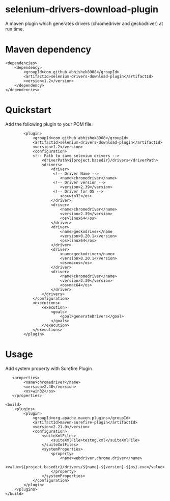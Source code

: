 # selenium-drivers-download-plugin
A maven plugin which generates drivers (chromedriver and geckodriver) at run time.

# Maven dependency
~~~
<dependencies>
    <dependency>
        <groupId>com.github.abhishek8908</groupId>
        <artifactId>selenium-drivers-download-plugin</artifactId>
        <version>1.2</version>
    </dependency>
</dependencies>
~~~


# Quickstart
Add the following plugin to your POM file.

            <plugin>
                <groupId>com.github.abhishek8908</groupId>
                <artifactId>selenium-drivers-download-plugin</artifactId>
                <version>1.2</version>
                <configuration>
                <!-- Path to save selenium drivers -->
                    <driverPath>${project.basedir}/drivers</driverPath>
                    <drivers>
                        <driver>
                         <!-- Driver Name -->
                            <name>chromedriver</name>
                         <!-- Driver version -->
                            <version>2.39</version>
                         <!-- Driver for OS -->
                            <os>win32</os>
                        </driver>
                        <driver>
                            <name>chromedriver</name>
                            <version>2.39</version>
                            <os>linux64</os>
                        </driver>
                        <driver>
                            <name>geckodriver</name
                            <version>0.20.1</version>
                            <os>linux64</os>
                        </driver>
                        <driver>
                            <name>geckodriver</name>
                            <version>0.20.1</version>
                            <os>macos</os>
                        </driver>
                        <driver>
                            <name>chromedriver</name>
                            <version>2.39</version>
                            <os>mac64</os>
                        </driver>
                    </drivers>
                </configuration>
                <executions>
                    <execution>
                        <goals>
                            <goal>generateDrivers</goal>
                        </goals>
                    </execution>
                </executions>
            </plugin>


# Usage

Add system property with Surefire Plugin 

       <properties>
            <name>chromedriver</name>
            <version>2.40</version>
            <os>win32</os>
       </properties>

    <build>
        <plugins>
            <plugin>
                <groupId>org.apache.maven.plugins</groupId>
                <artifactId>maven-surefire-plugin</artifactId>
                <version>2.21.0</version>
                <configuration>
                    <suiteXmlFiles>
                        <suiteXmlFile>testng.xml</suiteXmlFile>
                    </suiteXmlFiles>
                    <systemProperties>
                        <property>
                            <name>webdriver.chrome.driver</name>
                            <value>${project.basedir}/drivers/${name}-${version}-${os}.exe</value>
                        </property>
                    </systemProperties>
                </configuration>
            </plugin>
        </plugins>
    </build>
